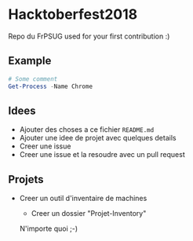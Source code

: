 # Hacktoberfest2018

Repo du FrPSUG used for your first contribution :)

## Example

```powershell
# Some comment
Get-Process -Name Chrome
```

## Idees

* Ajouter des choses a ce fichier `README.md`
* Ajouter une idee de projet avec quelques details
* Creer une issue
* Creer une issue et la resoudre avec un pull request

## Projets
* Creer un outil d'inventaire de machines
  * Creer un dossier "Projet-Inventory"
  
  N'importe quoi ;-)
